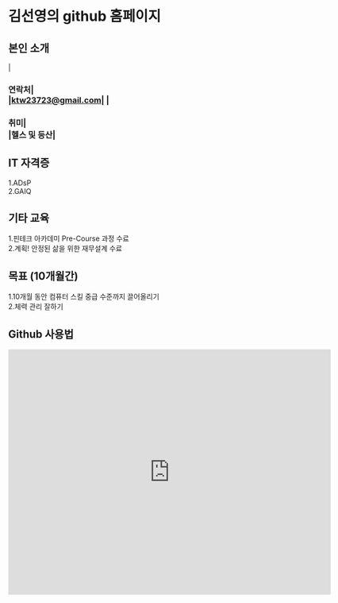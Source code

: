 # 김선영의 github 홈페이지
## 본인 소개

|<h3>연락처| <br>
|ktw23723@gmail.com|
|<h3>취미|   <br>
|헬스 및 등산|


## IT 자격증 <br>
1.ADsP   <br>
2.GAIQ   <br>


## 기타 교육 
1.핀테크 아카데미 Pre-Course 과정 수료  <br>
2.계획! 안정된 삶을 위한 재무설계 수료 <br>

## 목표 (10개월간) 
1.10개월 동안 컴퓨터 스킬 중급 수준까지 끌어올리기 <br>
2.체력 관리 잘하기

## Github 사용법
<iframe width="650" height="494" src="https://www.youtube.com/embed/UkT7n2CbiZE" title="YouTube video player" frameborder="0" allow="accelerometer; autoplay; clipboard-write; encrypted-media; gyroscope; picture-in-picture" allowfullscreen></iframe>



